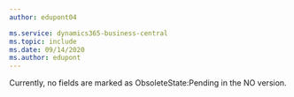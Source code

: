 ```yaml
---
author: edupont04

ms.service: dynamics365-business-central
ms.topic: include
ms.date: 09/14/2020
ms.author: edupont
---
```

Currently, no fields are marked as ObsoleteState:Pending in the NO version.

